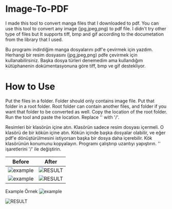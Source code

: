 # Image-To-PDF

I made this tool to convert manga files that I downloaded to pdf. You can use this tool to convert any image (jpg,jpeg,png) to pdf file. I didn't try other type of files but It supports tiff, bmp and gif according to the documetation from the library that I used.

Bu programı indirdiğim manga dosyalarını pdf'e çevirmek için yazdım. Herhangi bir resim dosyasını (jpg,jpeg,png) pdfe çevirmek için kullanabilirsiniz. Başka dosya türleri denemedim ama kullandığım kütüphanenin dokümentasyonuna göre tiff, bmp ve gif destekliyor. 

# How to Use

Put the files in a folder. Folder should only contains image file. Put that folder in a root folder. Root folder can contain another files, and folder if you want that folder to be converted as well. Copy the location of the root folder. Run the tool and paste the location. Replace '\' with '/'.

Resimleri bir klasörün içine atın. Klasörün sadece resim dosyası içermeli. 
O klasörü de bir kökün içine atın. Kökün içinde başka dosyalar olabilir, ve eğer pdf'e dönüştürülmesini istiyorsan başka bir dosya daha içerebilir.
Kök klasörünün konumunu kopyalayın. Programı çalıştırıp uzantıyı yapıştırın. '\' işaretlerini '/' ile değiştirin. 

Before | After
------------ | -------------
![example](https://i.imgur.com/E4clUf0.png) | ![RESULT](https://i.imgur.com/lvsfmqy.png)
![example](https://i.imgur.com/E4clUf0.png) | ![RESULT](https://i.imgur.com/lvsfmqy.png)
Example
Örnek
![example](https://i.imgur.com/E4clUf0.png)

![RESULT](https://i.imgur.com/lvsfmqy.png)
